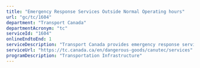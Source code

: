 ```yaml
---
title: "Emergency Response Services Outside Normal Operating hours"
url: "gc/tc/1604"
department: "Transport Canada"
departmentAcronym: "tc"
serviceId: "1604"
onlineEndtoEnd: 1
serviceDescription: "Transport Canada provides emergency response services outside nomral operating hours at TC owned and operated airports."
serviceUrl: "https://tc.canada.ca/en/dangerous-goods/canutec/services"
programDescription: "Transportation Infrastructure"
---
```

